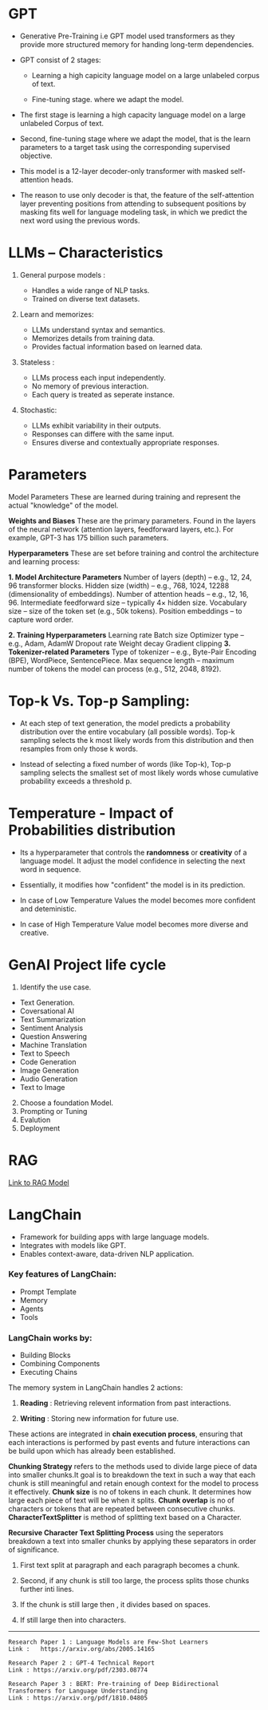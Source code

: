 # GPT

  - Generative Pre-Training i.e GPT model used transformers as they provide more structured memory for handing long-term dependencies.
  - GPT consist of 2 stages:
    
    -  Learning a high capicity language model on a large unlabeled corpus of text.

    - Fine-tuning stage. where we adapt the model.

  - The first stage is learning a high capacity language model on a large unlabeled Corpus of text.

  - Second, fine-tuning stage where we adapt the model, that is the learn 
parameters to a target task using the corresponding supervised objective.

  - This model is a 12-layer decoder-only transformer with masked self-attention heads.

  - The reason to use only decoder is that, the feature of the self-attention layer preventing positions from attending to subsequent positions by masking fits well for language modeling task, in which we predict the next word using the previous words.

# LLMs – Characteristics

  1. General purpose models :
     - Handles a wide range of NLP tasks.
     - Trained on diverse text datasets. 

2. Learn and memorizes:
    - LLMs understand syntax and semantics.
    - Memorizes details from training data.
    - Provides factual information based on learned data. 
3. Stateless : 
     - LLMs process each input independently.
     - No memory of previous interaction.
     - Each query is treated as seperate instance.
4. Stochastic:
   - LLMs exhibit variability in their outputs.
    - Responses can differe with the same input. 
    - Ensures diverse and contextually appropriate responses. 

# Parameters

 Model Parameters
These are learned during training and represent the actual "knowledge" of the model.

**Weights and Biases**
These are the primary parameters.
Found in the layers of the neural network (attention layers, feedforward layers, etc.).
For example, GPT-3 has 175 billion such parameters.

**Hyperparameters**
These are set before training and control the architecture and learning process:

**1. Model Architecture Parameters**
Number of layers (depth) – e.g., 12, 24, 96 transformer blocks.
Hidden size (width) – e.g., 768, 1024, 12288 (dimensionality of embeddings).
Number of attention heads – e.g., 12, 16, 96.
Intermediate feedforward size – typically 4× hidden size.
Vocabulary size – size of the token set (e.g., 50k tokens).
Position embeddings – to capture word order.

**2. Training Hyperparameters**
Learning rate
Batch size
Optimizer type – e.g., Adam, AdamW
Dropout rate
Weight decay
Gradient clipping
**3. Tokenizer-related Parameters**
Type of tokenizer – e.g., Byte-Pair Encoding (BPE), WordPiece, SentencePiece.
Max sequence length – maximum number of tokens the model can process (e.g., 512, 2048, 8192).

# Top-k Vs. Top-p Sampling:

* At each step of text generation, the model predicts a probability distribution over the entire vocabulary (all possible words). Top-k sampling selects the k most likely words from this distribution and then resamples from only those k words.

* Instead of selecting a fixed number of words (like Top-k), Top-p sampling selects the smallest set of most likely words whose cumulative probability exceeds a threshold p.


# Temperature - Impact of Probabilities distribution

* Its a hyperparameter that controls the **randomness** or **creativity** of a language model. It adjust the model confidence in selecting the next word in sequence.

* Essentially, it modifies how "confident" the model is in its prediction. 

* In case of Low Temperature Values the model becomes more confident and deteministic. 

* In case of High Temperature Value model becomes more diverse and creative. 

# GenAI Project life cycle

1) Identify the use case.
  - Text Generation.
  - Coversational AI
  - Text Summarization
  - Sentiment Analysis
  - Question Answering
  - Machine Translation
  - Text to Speech
  - Code Generation
  - Image Generation
  - Audio Generation
  - Text to Image


2) Choose a foundation Model.
3) Prompting or Tuning
4) Evalution
5) Deployment

# RAG

[Link to RAG Model](rag.md)


# LangChain 

  * Framework for building apps with large language models.
  * Integrates with models like GPT.
  * Enables context-aware, data-driven NLP application.

### Key features of LangChain:

  * Prompt Template
  * Memory
  * Agents
  * Tools


### LangChain works by:

  * Building Blocks
  * Combining Components
  * Executing Chains


The memory system in LangChain handles 2 actions:
  
  1) **Reading** : Retrieving relevent information from past interactions.
  
  2) **Writing** : Storing new information for future use.  

These actions are integrated in **chain execution process**, ensuring that each interactions is performed by past events and future interactions can be build upon which has already been established.

**Chunking Strategy** refers to the methods used to divide large piece of data into smaller chunks.It goal is to breakdown the text in such a way that each chunk is still meaningful and retain enough context for the model to process it effectively. **Chunk size** is no of tokens in each chunk. It determines how large each piece of text will be when it splits. **Chunk overlap** is no of characters or tokens that are repeated between consecutive chunks.
**CharacterTextSplitter** is method of splitting text based on a Character.

**Recursive Character Text Splitting Process** using the seperators breakdown a text into smaller chunks by applying these separators in order of significance. 

1. First text split at paragraph and each paragraph becomes a chunk.

2. Second, if any chunk is still too large, the process splits those chunks further inti lines.

3. If the chunk is still large then , it divides based on spaces. 

4. If still large then into characters. 





-----------------------------------------------------------------
```
Research Paper 1 : Language Models are Few-Shot Learners 
Link :   https://arxiv.org/abs/2005.14165

Research Paper 2 : GPT-4 Technical Report
Link : https://arxiv.org/pdf/2303.08774

Research Paper 3 : BERT: Pre-training of Deep Bidirectional Transformers for Language Understanding
Link : https://arxiv.org/pdf/1810.04805
```


